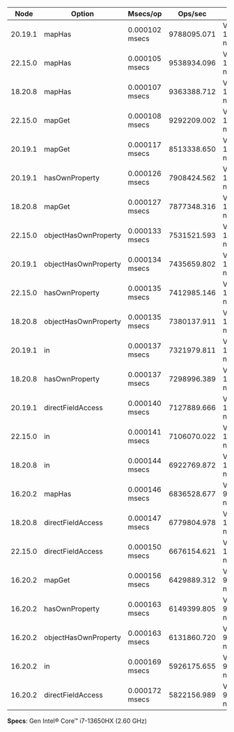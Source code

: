 | Node    | Option               | Msecs/op       | Ops/sec     | V8                     |
| ------- | -------------------- | -------------- | ----------- | ---------------------- |
| 20.19.1 | mapHas               | 0.000102 msecs | 9788095.071 | V8 11.3.244.8-node.26  |
| 22.15.0 | mapHas               | 0.000105 msecs | 9538934.096 | V8 12.4.254.21-node.24 |
| 18.20.8 | mapHas               | 0.000107 msecs | 9363388.712 | V8 10.2.154.26-node.39 |
| 22.15.0 | mapGet               | 0.000108 msecs | 9292209.002 | V8 12.4.254.21-node.24 |
| 20.19.1 | mapGet               | 0.000117 msecs | 8513338.650 | V8 11.3.244.8-node.26  |
| 20.19.1 | hasOwnProperty       | 0.000126 msecs | 7908424.562 | V8 11.3.244.8-node.26  |
| 18.20.8 | mapGet               | 0.000127 msecs | 7877348.316 | V8 10.2.154.26-node.39 |
| 22.15.0 | objectHasOwnProperty | 0.000133 msecs | 7531521.593 | V8 12.4.254.21-node.24 |
| 20.19.1 | objectHasOwnProperty | 0.000134 msecs | 7435659.802 | V8 11.3.244.8-node.26  |
| 22.15.0 | hasOwnProperty       | 0.000135 msecs | 7412985.146 | V8 12.4.254.21-node.24 |
| 18.20.8 | objectHasOwnProperty | 0.000135 msecs | 7380137.911 | V8 10.2.154.26-node.39 |
| 20.19.1 | in                   | 0.000137 msecs | 7321979.811 | V8 11.3.244.8-node.26  |
| 18.20.8 | hasOwnProperty       | 0.000137 msecs | 7298996.389 | V8 10.2.154.26-node.39 |
| 20.19.1 | directFieldAccess    | 0.000140 msecs | 7127889.666 | V8 11.3.244.8-node.26  |
| 22.15.0 | in                   | 0.000141 msecs | 7106070.022 | V8 12.4.254.21-node.24 |
| 18.20.8 | in                   | 0.000144 msecs | 6922769.872 | V8 10.2.154.26-node.39 |
| 16.20.2 | mapHas               | 0.000146 msecs | 6836528.677 | V8 9.4.146.26-node.26  |
| 18.20.8 | directFieldAccess    | 0.000147 msecs | 6779804.978 | V8 10.2.154.26-node.39 |
| 22.15.0 | directFieldAccess    | 0.000150 msecs | 6676154.621 | V8 12.4.254.21-node.24 |
| 16.20.2 | mapGet               | 0.000156 msecs | 6429889.312 | V8 9.4.146.26-node.26  |
| 16.20.2 | hasOwnProperty       | 0.000163 msecs | 6149399.805 | V8 9.4.146.26-node.26  |
| 16.20.2 | objectHasOwnProperty | 0.000163 msecs | 6131860.720 | V8 9.4.146.26-node.26  |
| 16.20.2 | in                   | 0.000169 msecs | 5926175.655 | V8 9.4.146.26-node.26  |
| 16.20.2 | directFieldAccess    | 0.000172 msecs | 5822156.989 | V8 9.4.146.26-node.26  |

**Specs**: Gen Intel® Core™ i7-13650HX (2.60 GHz)